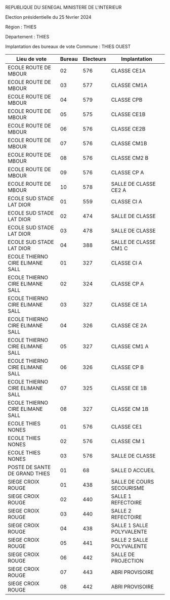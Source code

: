 REPUBLIQUE DU SENEGAL MINISTERE DE L'INTERIEUR

Election présidentielle du 25 février 2024

Région : THIES

Département : THIES

Implantation des bureaux de vote Commune : THIES OUEST

| Lieu de vote | Bureau | Electeurs | Implantation |
| - | - | - | - |
| ECOLE ROUTE DE MBOUR | 02 | 576 | CLASSE CE1A |
| ECOLE ROUTE DE MBOUR | 03 | 577 | CLASSE CM1A |
| ECOLE ROUTE DE MBOUR | 04 | 579 | CLASSE CPB |
| ECOLE ROUTE DE MBOUR | 05 | 575 | CLASSE CE1B |
| ECOLE ROUTE DE MBOUR | 06 | 576 | CLASSE CE2B |
| ECOLE ROUTE DE MBOUR | 07 | 576 | CLASSE CM1B |
| ECOLE ROUTE DE MBOUR | 08 | 576 | CLASSE CM2 B |
| ECOLE ROUTE DE MBOUR | 09 | 576 | CLASSE CP A |
| ECOLE ROUTE DE MBOUR | 10 | 578 | SALLE DE CLASSE CE2 A |
| ECOLE SUD STADE LAT DIOR | 01 | 559 | CLASSE CI A |
| ECOLE SUD STADE LAT DIOR | 02 | 474 | SALLE DE CLASSE |
| ECOLE SUD STADE LAT DIOR | 03 | 478 | SALLE DE CLASSE |
| ECOLE SUD STADE LAT DIOR | 04 | 388 | SALLE DE CLASSE CM1 C |
| ECOLE THIERNO CIRE ELIMANE SALL | 01 | 327 | CLASSE CI A |
| ECOLE THIERNO CIRE ELIMANE SALL | 02 | 324 | CLASSE CP A |
| ECOLE THIERNO CIRE ELIMANE SALL | 03 | 327 | CLASSE CE 1A |
| ECOLE THIERNO CIRE ELIMANE SALL | 04 | 326 | CLASSE CE 2A |
| ECOLE THIERNO CIRE ELIMANE SALL | 05 | 327 | CLASSE CM1 A |
| ECOLE THIERNO CIRE ELIMANE SALL | 06 | 326 | CLASSE CP B |
| ECOLE THIERNO CIRE ELIMANE SALL | 07 | 325 | CLASSE CE 1B |
| ECOLE THIERNO CIRE ELIMANE SALL | 08 | 327 | CLASSE CM 1B |
| ECOLE THIES NONES | 01 | 576 | CLASSE CE1 |
| ECOLE THIES NONES | 02 | 576 | CLASSE CM 1 |
| ECOLE THIES NONES | 03 | 576 | SALLE DE CLASSE |
| POSTE DE SANTE DE GRAND THIES | 01 | 68 | SALLE D ACCUEIL |
| SIEGE CROIX ROUGE | 01 | 438 | SALLE DE COURS SECOURISME |
| SIEGE CROIX ROUGE | 02 | 440 | SALLE 1 REFECTOIRE |
| SIEGE CROIX ROUGE | 03 | 440 | SALLE 2 REFECTOIRE |
| SIEGE CROIX ROUGE | 04 | 438 | SALLE 1 SALLE POLYVALENTE |
| SIEGE CROIX ROUGE | 05 | 441 | SALLE 2 SALLE POLYVALENTE |
| SIEGE CROIX ROUGE | 06 | 442 | SALLE DE PROJECTION |
| SIEGE CROIX ROUGE | 07 | 443 | ABRI PROVISOIRE |
| SIEGE CROIX ROUGE | 08 | 442 | ABRI PROVISOIRE |

<!-- PageNumber="31/34" -->
